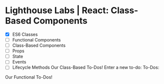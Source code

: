 # Lighthouse Labs | React: Class-Based Components

* [X] ES6 Classes
* [ ] Functional Components
* [ ] Class-Based Components
* [ ] Props
* [ ] State
* [ ] Events
* [ ] Lifecycle Methods
Our Class-Based To-Dos!
Enter a new to-do:
To-Dos:

Our Functional To-Dos!